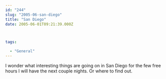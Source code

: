```yaml
---
id: "244"
slug: "2005-06-san-diego"
title: "San Diego"
date: 2005-06-01T09:21:39.000Z



tags:

  - "General"
---
```

<div class="sqs-html-content">
  <p>I wonder what interesting things are going on in San Diego for the few free hours I will have the next couple nights.  Or where to find out.</p>
</div>
